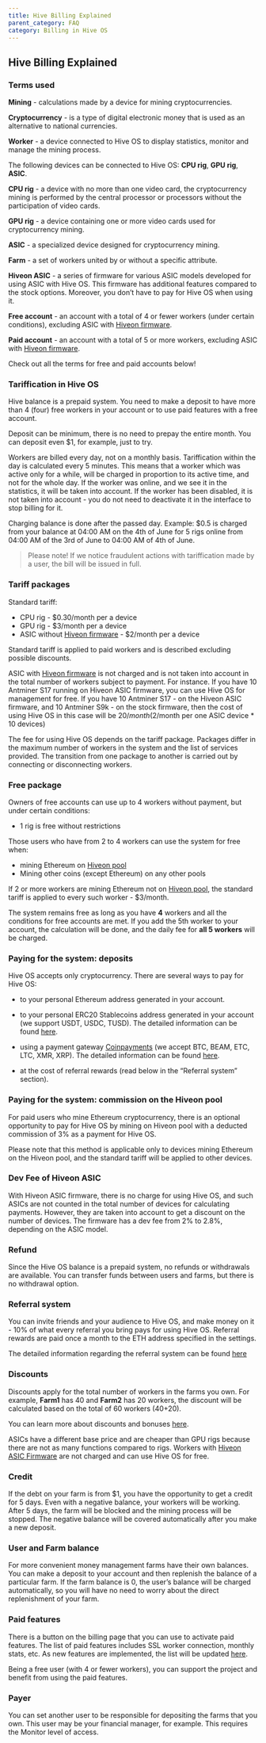 ```yaml
---
title: Hive Billing Explained
parent_category: FAQ
category: Billing in Hive OS
---
```


## Hive Billing Explained
### Terms used
**Mining** - calculations made by a device for mining cryptocurrencies.

**Cryptocurrency** - is a type of digital electronic money that is used as an alternative to national currencies.

**Worker** - a device connected to Hive OS to display statistics, monitor and manage the mining process.

The following devices can be connected to Hive OS: **CPU rig**, **GPU rig**, **ASIC**.

**CPU rig** - a device with no more than one video card, the cryptocurrency mining is performed by the central processor or processors without the participation of video cards.

**GPU rig** - a device containing one or more video cards used for cryptocurrency mining.

**ASIC** - a specialized device designed for cryptocurrency mining.

**Farm** - a set of workers united by or without a specific attribute.

**Hiveon ASIC** - a series of firmware for various ASIC models developed for using ASIC with Hive OS. This firmware has additional features compared to the stock options. Moreover, you don’t have to pay for Hive OS when using it.

**Free account** - an account with a total of 4 or fewer workers (under certain conditions), excluding ASIC with [Hiveon firmware](https://hiveos.farm/asic).

**Paid account**  - an account with a total of 5 or more workers, excluding ASIC with [Hiveon firmware](https://hiveos.farm/asic).

Check out all the terms for free and paid accounts below!

### Tariffication in Hive OS
Hive balance is a prepaid system. You need to make a deposit to have more than 4 (four) free workers in your account or to use paid features with a free account.

Deposit can be minimum, there is no need to prepay the entire month. You can deposit even $1, for example, just to try.

Workers are billed every day, not on a monthly basis. Tariffication within the day is calculated every 5 minutes. This means that a worker which was active only for a while, will be charged in proportion to its active time, and not for the whole day. If the worker was online, and we see it in the statistics, it will be taken into account. If the worker has been disabled, it is not taken into account - you do not need to deactivate it in the interface to stop billing for it.

Charging balance is done after the passed day. Example: $0.5 is charged from your balance at 04:00 AM on the 4th of June for 5 rigs online from 04:00 AM of the 3rd of June to 04:00 AM of 4th of June.

>Please note! If we notice fraudulent actions with tariffication made by a user, the bill will be issued in full.

### Tariff packages
Standard tariff:
- CPU rig - $0.30/month per a device
- GPU rig - $3/month per a device
- ASIC without [Hiveon firmware](https://hiveos.farm/asic) - $2/month per a device

Standard tariff is applied to paid workers and is described excluding possible discounts.

ASIC with [Hiveon firmware](https://hiveos.farm/asic) is not charged and is not taken into account in the total number of workers subject to payment.
For instance. If you have 10 Antminer S17 running on Hiveon ASIC firmware, you can use Hive OS for management for free.
If you have 10 Antminer S17 - on the Hiveon ASIC firmware, and 10 Antminer S9k - on the stock firmware, then the cost of using Hive OS in this case will be $20/month ($2/month per one ASIC device * 10 devices)

The fee for using Hive OS depends on the tariff package. Packages differ in the maximum number of workers in the system and the list of services provided. The transition from one package to another is carried out by connecting or disconnecting workers.

### Free package
Owners of free accounts can use up to 4 workers without payment, but under certain conditions:
- 1 rig is free without restrictions

Those users who have from 2 to 4 workers can use the system for free when:
- mining Ethereum on [Hiveon pool](https://www.hiveon.net)
- Mining other coins (except Ethereum) on any other pools

If 2 or more workers are mining Ethereum not on [Hiveon pool](https://www.hiveon.net), the standard tariff is applied to every such worker - $3/month.

The system remains free as long as you have **4** workers and all the conditions for free accounts are met. If you add the 5th worker to your account, the calculation will be done, and the daily fee for **all 5 workers** will be charged.

### Paying for the system: deposits
Hive OS accepts only cryptocurrency. There are several ways to pay for Hive OS:
- to your personal Ethereum address generated in your account.

- to your personal ERC20 Stablecoins address generated in your account (we support USDT, USDC, TUSD). The detailed information can be found [here](https://hiveos.farm/faq-billing_in_hive_os-discounts_bonuses).

- using a payment gateway [Coinpayments](https://www.coinpayments.net/) (we accept BTC, BEAM, ETC, LTC, XMR, XRP). The detailed information can be found [here](https://hiveos.farm/faq-billing_in_hive_os-payment).

- at the cost of referral rewards (read below in the “Referral system” section).

### Paying for the system: commission on the Hiveon pool
For paid users who mine Ethereum cryptocurrency, there is an optional opportunity to pay for Hive OS by mining on Hiveon pool with a deducted commission of 3% as a payment for Hive OS.

Please note that this method is applicable only to devices mining Ethereum on the Hiveon pool, and the standard tariff will be applied to other devices.

### Dev Fee of Hiveon ASIC
With Hiveon ASIC firmware, there is no charge for using Hive OS, and such ASICs are not counted in the total number of devices for calculating payments. However, they are taken into account to get a discount on the number of devices.
The firmware has a dev fee from 2% to 2.8%, depending on the ASIC model.

### Refund
Since the Hive OS balance is a prepaid system, no refunds or withdrawals are available. You can transfer funds between users and farms, but there is no withdrawal option.

### Referral system
You can invite friends and your audience to Hive OS, and make money on it - 10% of what every referral you bring pays for using Hive OS. Referral rewards are paid once a month to the ETH address specified in the settings.

The detailed information regarding the referral system can be found [here](https://hiveos.farm/faq-billing_in_hive_os-referral)

### Discounts
Discounts apply for the total number of workers in the farms you own. For example, **Farm1** has 40 and **Farm2** has 20 workers, the discount will be calculated based on the total of 60 workers (40+20).

You can learn more about discounts and bonuses [here](https://hiveos.farm/pricing/).

ASICs have a different base price and are cheaper than GPU rigs because there are not as many functions compared to rigs. Workers with <a href="https://hiveos.farm/asic">Hiveon ASIC Firmware</a> are not charged and can use Hive OS for free.

### Credit
If the debt on your farm is from $1, you have the opportunity to get a credit for 5 days. Even with a negative balance, your workers will be working.
After 5 days, the farm will be blocked and the mining process will be stopped. The negative balance will be covered automatically after you make a new deposit.

### User and Farm balance
For more convenient money management farms have their own balances. You can make a deposit to your account and then replenish the balance of a particular farm. If the farm balance is 0, the user’s balance will be charged automatically, so you will have no need to worry about the direct replenishment of your farm.

### Paid features
There is a button on the billing page that you can use to activate paid features. The list of paid features includes SSL worker connection, monthly stats, etc. As new features are implemented, the list will be updated [here](https://hiveos.farm/pricing/).

Being a free user (with 4 or fewer workers), you can support the project and benefit from using the paid features.

### Payer
You can set another user to be responsible for depositing the farms that you own. This user may be your financial manager, for example. This requires the Monitor level of access.

